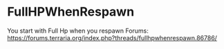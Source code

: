 # FullHPWhenRespawn
You start with Full Hp when you respawn
Forums:
https://forums.terraria.org/index.php?threads/fullhpwhenrespawn.86786/
